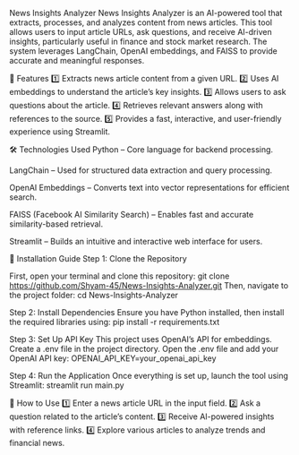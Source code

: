 News Insights Analyzer
News Insights Analyzer is an AI-powered tool that extracts, processes, and analyzes content from news articles. This tool allows users to input article URLs, ask questions, and receive AI-driven insights, particularly useful in finance and stock market research. The system leverages LangChain, OpenAI embeddings, and FAISS to provide accurate and meaningful responses.

📌 Features
1️⃣ Extracts news article content from a given URL.
2️⃣ Uses AI embeddings to understand the article’s key insights.
3️⃣ Allows users to ask questions about the article.
4️⃣ Retrieves relevant answers along with references to the source.
5️⃣ Provides a fast, interactive, and user-friendly experience using Streamlit.

🛠️ Technologies Used
Python – Core language for backend processing.

LangChain – Used for structured data extraction and query processing.

OpenAI Embeddings – Converts text into vector representations for efficient search.

FAISS (Facebook AI Similarity Search) – Enables fast and accurate similarity-based retrieval.

Streamlit – Builds an intuitive and interactive web interface for users.

🚀 Installation Guide
Step 1: Clone the Repository

First, open your terminal and clone this repository:
git clone https://github.com/Shyam-45/News-Insights-Analyzer.git
Then, navigate to the project folder:
cd News-Insights-Analyzer

Step 2: Install Dependencies
Ensure you have Python installed, then install the required libraries using:
pip install -r requirements.txt

Step 3: Set Up API Key
This project uses OpenAI’s API for embeddings.
Create a .env file in the project directory.
Open the .env file and add your OpenAI API key:
OPENAI_API_KEY=your_openai_api_key

Step 4: Run the Application
Once everything is set up, launch the tool using Streamlit:
streamlit run main.py

📝 How to Use
1️⃣ Enter a news article URL in the input field.
2️⃣ Ask a question related to the article’s content.
3️⃣ Receive AI-powered insights with reference links.
4️⃣ Explore various articles to analyze trends and financial news.
